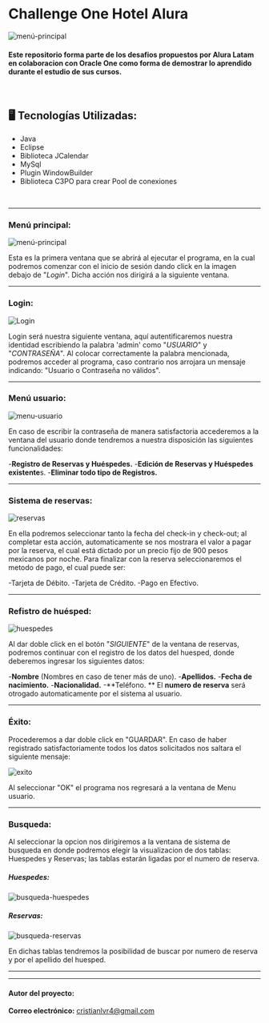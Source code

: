 # Challenge One Hotel Alura

![menú-principal](https://github.com/CrissVazquez/Hotel-Alura/assets/135062723/0f1b5cb8-650e-4103-81be-7dc55079c110)



#### Este repositorio forma parte de los desafios propuestos por Alura Latam en colaboracion con Oracle One como forma de demostrar lo aprendido durante el estudio de sus cursos.
</br>

## 🖥️ Tecnologías Utilizadas:

- Java
- Eclipse
- Biblioteca JCalendar
- MySql
- Plugin WindowBuilder
- Biblioteca C3PO para crear Pool de conexiones
 </br>

---
### Menú principal:
![menú-principal](https://github.com/CrissVazquez/Hotel-Alura/assets/135062723/0f1b5cb8-650e-4103-81be-7dc55079c110)

Esta es la primera ventana que se abrirá al ejecutar el programa, en la cual podremos comenzar con el inicio de sesión dando click en la imagen debajo de "*Login*". Dicha acción nos dirigirá a la siguiente ventana.

---

### Login: 
![Login](https://github.com/CrissVazquez/Hotel-Alura/assets/135062723/ec45d588-bd60-46d5-be55-eb8dcb659397)

Login será nuestra siguiente ventana, aquí autentificaremos nuestra identidad escribiendo la palabra 'admin' como "*USUARIO*" y "*CONTRASEÑA*". Al colocar correctamente la palabra mencionada, podremos acceder al programa, caso contrario nos arrojara un mensaje indicando: "Usuario o Contraseña no válidos".

---

### Menú usuario:

![menu-usuario](https://github.com/CrissVazquez/Hotel-Alura/assets/135062723/82caa53a-4c7b-45a1-ae81-6655b4426f56)

En caso de escribir la contraseña de manera satisfactoria accederemos a la ventana del usuario donde tendremos a nuestra disposición las siguientes funcionalidades:

-**Registro de Reservas y Huéspedes.**
-**Edición de Reservas y Huéspedes existente**s.
-**Eliminar todo tipo de Registros.**

---

### Sistema de reservas:

![reservas](https://github.com/CrissVazquez/Hotel-Alura/assets/135062723/8bd21d91-1930-476b-bf96-daf8256c3e84)

En ella podremos seleccionar tanto la fecha del check-in y check-out; al completar esta acción, automaticamente se nos mostrara el valor a pagar por la reserva, el cual está dictado por un precio fijo de 900 pesos mexicanos por noche. Para finalizar con la reserva seleccionaremos el metodo de pago, el cual puede ser:

-Tarjeta de Débito.
-Tarjeta de Crédito.
-Pago en Efectivo.

---

### Refistro de huésped:

![huespedes](https://github.com/CrissVazquez/Hotel-Alura/assets/135062723/d2a2cd43-4938-47a8-ba60-dfc629194594)

Al dar doble click en el botón "*SIGUIENTE*" de la ventana de reservas, podremos continuar con el registro de los datos del huesped, donde deberemos ingresar los siguientes datos:

-**Nombre** (Nombres en caso de tener más de uno).
-**Apellidos.**
-**Fecha de nacimiento.**
-**Nacionalidad.**
-**Teléfono.
**
El **numero de reserva** será otrogado automaticamente por el sistema al usuario.

---

### Éxito:
Procederemos a dar doble click en "GUARDAR". En caso de haber registrado satisfactoriamente todos los datos solicitados nos saltara el siguiente mensaje: 

![exito](https://github.com/CrissVazquez/Hotel-Alura/assets/135062723/4fd38046-d125-4078-add2-b16ee7833555)

Al seleccionar "OK" el programa nos regresará a la ventana de Menu usuario.

---

### Busqueda:

Al seleccionar la opcion nos dirigiremos a la ventana de sistema de busqueda en donde podremos elegir la visualizacion de dos tablas: Huespedes y Reservas; las tablas estarán ligadas por el numero de reserva.

##### Huespedes:

![busqueda-huespedes](https://github.com/CrissVazquez/Hotel-Alura/assets/135062723/a77081ae-c314-4ba7-a486-0b8012ab7e96)

##### Reservas:

![busqueda-reservas](https://github.com/CrissVazquez/Hotel-Alura/assets/135062723/2b909f54-ae4d-4e69-84c5-222939360b4c)

En dichas tablas tendremos la posibilidad de buscar por numero de reserva y por el apellido del huesped.

----

----

#### Autor del proyecto:

**Correo electrónico:** cristianlvr4@gmail.com



